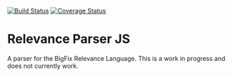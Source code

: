 [![Build Status](https://travis-ci.org/briangreenery/relevance-parser-js.svg)](https://travis-ci.org/briangreenery/relevance-parser-js) [![Coverage Status](https://coveralls.io/repos/briangreenery/relevance-parser-js/badge.svg?branch=master&service=github)](https://coveralls.io/github/briangreenery/relevance-parser-js?branch=master)

# Relevance Parser JS

A parser for the BigFix Relevance Language. This is a work in progress and does not currently work.
